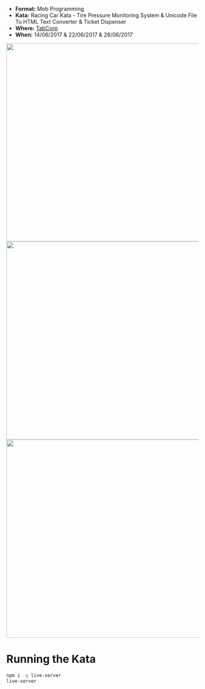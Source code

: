 * **Format:** Mob Programming
* **Kata:** Racing Car Kata - Tire Pressure Monitoring System & Unicode File To HTML Text Converter & Ticket Dispenser
* **Where:** [TabCorp](https://www.tabcorp.com.au/)
* **When:** 14/06/2017 & 22/06/2017 & 28/06/2017

<img src="https://user-images.githubusercontent.com/2061821/27159207-b543551e-51ae-11e7-89b8-344beb8f15ca.jpg" width="520px" />

<img src="https://user-images.githubusercontent.com/2061821/27461418-d0f38c3a-57fc-11e7-9730-5544ddf5a0cf.jpg" width="520px" />

<img src="https://user-images.githubusercontent.com/2061821/27626943-4e9aed5c-5c2d-11e7-87af-6511b6a53a40.jpg" width="520px" />

# Running the Kata

```bash
npm i -g live-server
live-server
```
